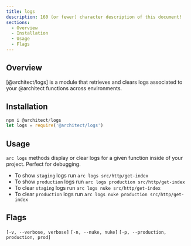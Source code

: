 ```yaml
---
title: logs
description: 160 (or fewer) character description of this document!
sections:
  - Overview
  - Installation
  - Usage
  - Flags
---
```


## Overview

[@architect/logs] is a module that retrieves and clears logs associated to your @architect functions across environments.

## Installation

```js
npm i @architect/logs
let logs = require('@architect/logs')
```

## Usage

`arc logs` methods display or clear logs for a given function inside of your project. Perfect for debugging.

- To show `staging` logs run `arc logs src/http/get-index`
- To show `production` logs run `arc logs production src/http/get-index`
- To clear `staging` logs run `arc logs nuke src/http/get-index`
- To clear `production` logs run `arc logs nuke production src/http/get-index`

## Flags

`[-v, --verbose, verbose]`
`[-n, --nuke, nuke]`
`[-p, --production, production, prod]`

